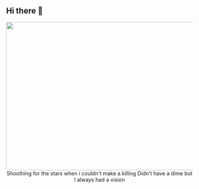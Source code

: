 ## Hi there 👋
<div align="center">
  <img src="https://github.com/user-attachments/assets/dc526542-89d6-47fe-9455-b9455c67e893" width="750" height="400"/>
</div>
<div align="center">
  Shoothing for the stars when i couldn't make a killing  
  Didn't have a dime but I always had a vision
</div>














<!--
**mldlcl2022/mldlcl2022** is a ✨ _special_ ✨ repository because its `README.md` (this file) appears on your GitHub profile.

Here are some ideas to get you started:

- 🔭 I’m currently working on ...
- 🌱 I’m currently learning ...
- 👯 I’m looking to collaborate on ...
- 🤔 I’m looking for help with ...
- 💬 Ask me about ...
- 📫 How to reach me: ...
- 😄 Pronouns: ...
- ⚡ Fun fact: ...
-->

